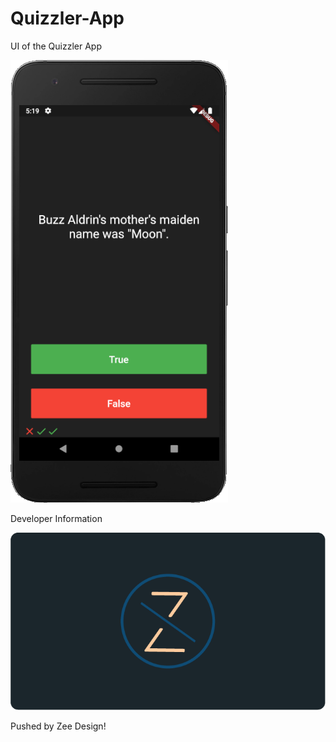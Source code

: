 # Quizzler-App


UI of the Quizzler App

![UI of Quizzler](https://github.com/Safdar-Nazir/Images/blob/master/Quizler%20App%20UI.PNG)


Developer Information


![Zee Design Banner](https://github.com/Safdar-Nazir/Images/blob/master/Zee.png)


Pushed by Zee Design!
